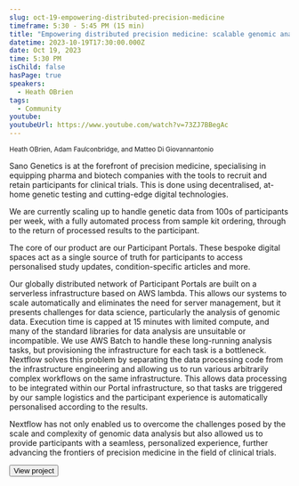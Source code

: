 ```yaml
---
slug: oct-19-empowering-distributed-precision-medicine
timeframe: 5:30 - 5:45 PM (15 min)
title: "Empowering distributed precision medicine: scalable genomic analysis in clinical trial recruitment"
datetime: 2023-10-19T17:30:00.000Z
date: Oct 19, 2023
time: 5:30 PM
isChild: false
hasPage: true
speakers:
  - Heath OBrien
tags:
  - Community
youtube:
youtubeUrl: https://www.youtube.com/watch?v=73ZJ7BBegAc
---
```


<div className="mb-4">
  <small className="typo-small">
Heath OBrien, Adam Faulconbridge, and Matteo Di Giovannantonio
  </small>
</div>

Sano Genetics is at the forefront of precision medicine, specialising in equipping pharma and biotech companies with the tools to recruit and retain participants for clinical trials. This is done using decentralised, at-home genetic testing and cutting-edge digital technologies.

We are currently scaling up to handle genetic data from 100s of participants per week, with a fully automated process from sample kit ordering, through to the return of processed results to the participant.

The core of our product are our Participant Portals. These bespoke digital spaces act as a single source of truth for participants to access personalised study updates, condition-specific articles and more.

Our globally distributed network of Participant Portals are built on a serverless infrastructure based on AWS lambda. This allows our systems to scale automatically and eliminates the need for server management, but it presents challenges for data science, particularly the analysis of genomic data. Execution time is capped at 15 minutes with limited compute, and many of the standard libraries for data analysis are unsuitable or incompatible. We use AWS Batch to handle these long-running analysis tasks, but provisioning the infrastructure for each task is a bottleneck. Nextflow solves this problem by separating the data processing code from the infrastructure engineering and allowing us to run various arbitrarily complex workflows on the same infrastructure. This allows data processing to be integrated within our Portal infrastructure, so that tasks are triggered by our sample logistics and the participant experience is automatically personalised according to the results.

Nextflow has not only enabled us to overcome the challenges posed by the scale and complexity of genomic data analysis but also allowed us to provide participants with a seamless, personalized experience, further advancing the frontiers of precision medicine in the field of clinical trials.

<div>
  <Button to="https://sanogenetics.com/" variant="secondary" size="md" arrow>
    View project
  </Button>
</div>
